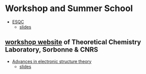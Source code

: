 # Workshop and Summer School

* [ESQC](http://www.esqc.org/)
  + [slides](http://www.esqc.org/history/index.html)
## [workshop website](https://wiki.lct.jussieu.fr/workshop/index.php/Main_Page) of Theoretical Chemistry Laboratory, Sorbonne & CNRS
* [Advances in electronic structure theory](https://wiki.lct.jussieu.fr/workshop/index.php/Workshop_on_%22Advances_in_electronic_structure_theory%22)
  + [slides](https://wiki.lct.jussieu.fr/workshop/index.php/Program_of_the_Workshop_on_%22Advances_in_electronic_structure_theory%22)
